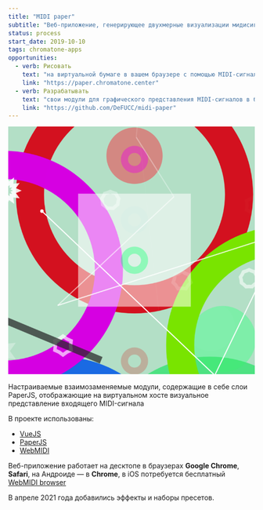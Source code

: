 ```yaml
---
title: "MIDI paper"
subtitle: "Веб-приложение, генерирующее двухмерные визуализации мидисигнала в браузере"
status: process
start_date: 2019-10-10
tags: chromatone-apps
opportunities:
  - verb: Рисовать
    text: "на виртуальной бумаге в вашем браузере с помощью MIDI-сигналов контроллера или секвенсора"
    link: "https://paper.chromatone.center"
  - verb: Разрабатывать
    text: "свои модули для графического представления MIDI-сигналов в браузере"
    link: "https://github.com/DeFUCC/midi-paper"
---
```


![](./fd3add3f.png)

Настраиваемые взаимозаменяемые модули, содержащие в себе слои PaperJS, отображающие на виртуальном хосте визуальное представление входящего MIDI-сигнала

В проекте использованы:

- [VueJS](https://vuejs.org)
- [PaperJS](https://paperjs.org)
- [WebMIDI](https://djipco.github.io/webmidi/latest/classes/WebMidi.html)

Веб-приложение работает на десктопе в браузерах **Google Chrome**, **Safari**, на Андроиде — в **Chrome**, в iOS потребуется бесплатный [WebMIDI browser](https://apps.apple.com/us/app/web-midi-browser/id953846217)

В апреле 2021 года добавились эффекты и наборы пресетов.
